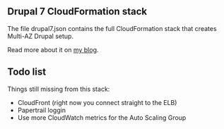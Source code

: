 ## Drupal 7 CloudFormation stack

The file drupal7.json contains the full CloudFormation stack that creates Multi-AZ Drupal setup.

Read more about it on [my blog](https://www.karelbemelmans.com/2016/06/running-drupal-7-on-aws---part-2/).

## Todo list

Things still missing from this stack:

  - CloudFront (right now you connect straight to the ELB)
  - Papertrail loggin
  - Use more CloudWatch metrics for the Auto Scaling Group
